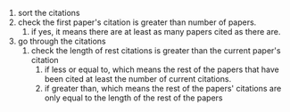 1. sort the citations
2. check the first paper's citation is greater than number of papers.
	1. if yes, it means there are at least as many papers cited as there are.
3. go through the citations
	1. check the length of rest citations is greater than the current paper's citation
		1. if less or equal to, which means the rest of the papers that have been cited at least the number of current citations.
		2. if greater than, which means the rest of the papers' citations are only equal to the length of the rest of the papers